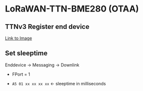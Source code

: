 # LoRaWAN-TTN-BME280 (OTAA)

## TTNv3 Register end device

<!-- ![TTNv3 Register end device](ttn/register.png)
-->

[Link to Image](https://scm.l8o.de/scm/repo/cellcube/LoRaWAN-TTN-BME280/code/sources/main/ttn/register.png)

## Set sleeptime

Enddevice -> Messaging -> Downlink

- FPort = 1

- `A5 01 xx xx xx xx` <- sleeptime in milliseconds

